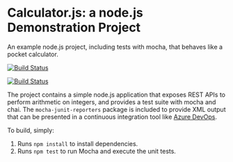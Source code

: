 Calculator.js: a node.js Demonstration Project
==============================================
An example node.js project, including tests with mocha, that behaves like
a pocket calculator.

[![Build Status](https://dev.azure.com/devops30364/PartsUnlimited/_apis/build/status/dawei91.calculator?branchName=refs%2Fpull%2F1%2Fmerge)](https://dev.azure.com/devops30364/PartsUnlimited/_build/latest?definitionId=4&branchName=refs%2Fpull%2F1%2Fmerge)

[![Build Status](https://dev.azure.com/devops30364/PartsUnlimited/_apis/build/status/dawei91.calculator?branchName=refs%2Fpull%2F1%2Fmerge)](https://dev.azure.com/devops30364/PartsUnlimited/_build/latest?definitionId=4&branchName=refs%2Fpull%2F1%2Fmerge)

The project contains a simple node.js application that exposes REST APIs
to perform arithmetic on integers, and provides a test suite with mocha
and chai.  The `mocha-junit-reporters` package is included to provide XML
output that can be presented in a continuous integration tool like
[Azure DevOps](https://azure.com/devops).

To build, simply:

1. Runs `npm install` to install dependencies.
2. Runs `npm test` to run Mocha and execute the unit tests.


